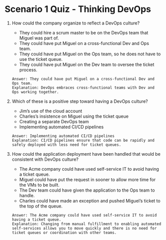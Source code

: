 # Scenario 1 Quiz - Thinking DevOps

1. How could the company organize to reflect a DevOps culture?
    - They could hire a scrum master to be on the DevOps team that Miguel was part of.
    - They could have put Miguel on a cross-functional Dev and Ops team.
    - They could have put Miguel on the Ops team, so he does not have to use the ticket queue.
    - They could have put Miguel on the Dev team to oversee the ticket process.
    ```
    Answer: They could have put Miguel on a cross-functional Dev and Ops team.
    Explanation: DevOps embraces cross-functional teams with Dev and Ops working together.
    ```

2. Which of these is a positive step toward having a DevOps culture?
    - Jim’s use of the cloud account
    - Charles’s insistence on Miguel using the ticket queue
    - Creating a separate DevOps team
    - Implementing automated CI/CD pipelines
    ```
    Answer: Implementing automated CI/CD pipelines
    Explanation: CI/CD pipelines ensure that code can be rapidly and safely deployed with less need for ticket queues.
    ```
    
3. How could the application deployment have been handled that would be consistent with DevOps culture?
    - The Acme company could have used self-service IT to avoid having a ticket queue.
    - Miguel could have put the request in sooner to allow more time for the VMs to be built.
    - The Dev team could have given the application to the Ops team to handle.
    - Charles could have made an exception and pushed Miguel’s ticket to the top of the queue.
    ```
    Answer: The Acme company could have used self-service IT to avoid having a ticket queue.
    Explanation: Changing from manual fulfillment to enabling automated self-services allows you to move quickly and there is no need for ticket queues or coordination with other teams.
    ```